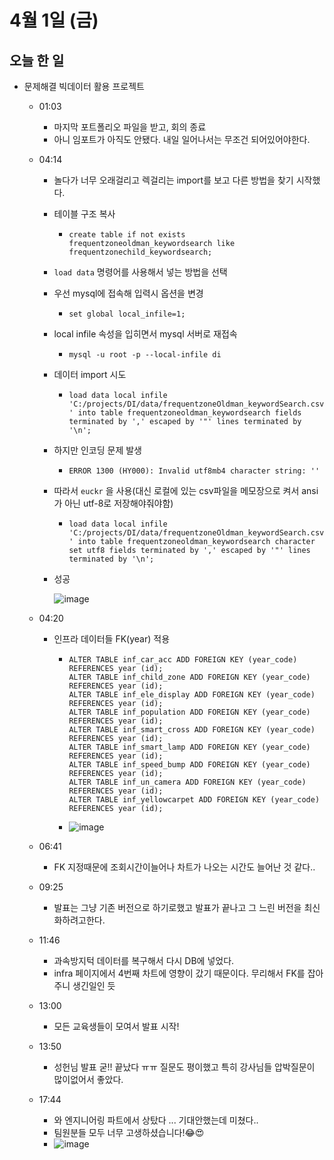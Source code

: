 # 4월 1일 (금)

## 오늘 한 일

* 문제해결 빅데이터 활용 프로젝트
  * 01:03
    * 마지막 포트폴리오 파일을 받고, 회의 종료
    * 아니 임포트가 아직도 안됐다. 내일 일어나서는 무조건 되어있어야한다.
    
  * 04:14
  
    * 놀다가 너무 오래걸리고 렉걸리는 import를 보고 다른 방법을 찾기 시작했다.
  
    * 테이블 구조 복사
  
      * `create table if not exists frequentzoneoldman_keywordsearch like frequentzonechild_keywordsearch;`
  
    * `load data` 명령어를 사용해서 넣는 방법을 선택
  
    * 우선 mysql에 접속해 입력시 옵션을 변경
  
      * `set global local_infile=1;`
  
    * local infile 속성을 입히면서 mysql 서버로 재접속
  
      * `mysql -u root -p --local-infile di`
  
    * 데이터 import 시도
  
      * `load data local infile 'C:/projects/DI/data/frequentzoneOldman_keywordSearch.csv' into table frequentzoneoldman_keywordsearch fields terminated by ',' escaped by '"' lines terminated by '\n';`
  
    * 하지만 인코딩 문제 발생
  
      * `ERROR 1300 (HY000): Invalid utf8mb4 character string: ''`
  
    * 따라서 `euckr` 을 사용(대신 로컬에 있는 csv파일을 메모장으로 켜서 ansi가 아닌 utf-8로 저장해야줘야함)
  
      * `load data local infile 'C:/projects/DI/data/frequentzoneOldman_keywordSearch.csv' into table frequentzoneoldman_keywordsearch character set utf8 fields terminated by ',' escaped by '"' lines terminated by '\n';`
  
    * 성공
  
      ![image](https://user-images.githubusercontent.com/75322297/161132709-a2c650dd-7f8c-4e67-98d4-b218ae6d0a37.png)
  
  * 04:20
  
    * 인프라 데이터들 FK(year) 적용
  
      * ```mysql
        ALTER TABLE inf_car_acc ADD FOREIGN KEY (year_code) REFERENCES year (id);
        ALTER TABLE inf_child_zone ADD FOREIGN KEY (year_code) REFERENCES year (id);
        ALTER TABLE inf_ele_display ADD FOREIGN KEY (year_code) REFERENCES year (id);
        ALTER TABLE inf_population ADD FOREIGN KEY (year_code) REFERENCES year (id);
        ALTER TABLE inf_smart_cross ADD FOREIGN KEY (year_code) REFERENCES year (id);
        ALTER TABLE inf_smart_lamp ADD FOREIGN KEY (year_code) REFERENCES year (id);
        ALTER TABLE inf_speed_bump ADD FOREIGN KEY (year_code) REFERENCES year (id);
        ALTER TABLE inf_un_camera ADD FOREIGN KEY (year_code) REFERENCES year (id);
        ALTER TABLE inf_yellowcarpet ADD FOREIGN KEY (year_code) REFERENCES year (id);
        ```
  
      * ![image](https://user-images.githubusercontent.com/75322297/161133585-97a25961-5c8c-4e2f-9e0a-a990a05edb9e.png)
  
  * 06:41
  
    * FK 지정때문에 조회시간이늘어나 차트가 나오는 시간도 늘어난 것 같다..
  
  * 09:25
  
    * 발표는 그냥 기존 버전으로 하기로했고 발표가 끝나고 그 느린 버전을 최신화하려고한다.
    
  * 11:46
  
    * 과속방지턱 데이터를 복구해서 다시 DB에 넣었다.
    * infra 페이지에서 4번째 차트에 영향이 갔기 때문이다. 무리해서 FK를 잡아주니 생긴일인 듯
  
  * 13:00
  
    * 모든 교육생들이 모여서 발표 시작!
  
  * 13:50
  
    * 성헌님 발표 굳!! 끝났다 ㅠㅠ 질문도 평이했고 특히 강사님들 압박질문이 많이없어서 좋았다.
    
  * 17:44
  
    * 와 엔지니어링 파트에서 상탔다 ... 기대안했는데 미쳤다..
    * 팀원분들 모두 너무 고생하셨습니다!😂😍
    * ![image](https://user-images.githubusercontent.com/75322297/161229142-acf4538d-aee1-4eaa-9339-7a2d2c486dd1.png)

